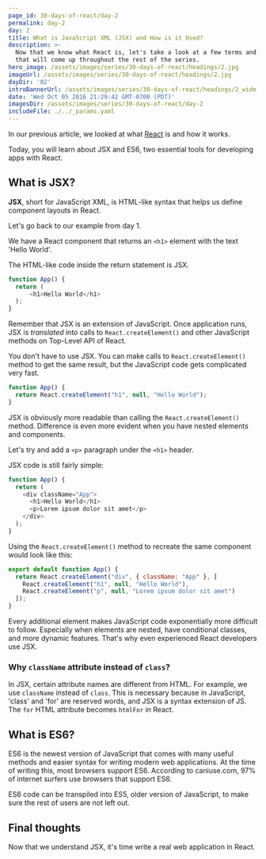 ```yaml
---
page_id: 30-days-of-react/day-2
permalink: day-2
day: 2
title: What is JavaScript XML (JSX) and How is it Used?
description: >-
  Now that we know what React is, let's take a look at a few terms and concepts
  that will come up throughout the rest of the series.
hero_image: /assets/images/series/30-days-of-react/headings/2.jpg
imageUrl: /assets/images/series/30-days-of-react/headings/2.jpg
dayDir: '02'
introBannerUrl: /assets/images/series/30-days-of-react/headings/2_wide.jpg
date: 'Wed Oct 05 2016 21:29:42 GMT-0700 (PDT)'
imagesDir: /assets/images/series/30-days-of-react/day-2
includeFile: ./../_params.yaml
---
```


In our previous article, we looked at what [React](https://facebook.github.io/react/) is and how it works.

Today, you will learn about JSX and ES6, two essential tools for developing apps with React.

## What is JSX? 

**JSX**, short for JavaScript XML, is HTML-like syntax that helps us define component layouts in React.

Let's go back to our example from day 1.

We have a React component that returns an `<h1>` element with the text 'Hello World'.

The HTML-like code inside the return statement is JSX. 

```javascript
function App() {
  return (
      <h1>Hello World</h1>
  );
}
```

Remember that JSX is an extension of JavaScript. Once application runs, JSX is _translated_ into calls to `React.createElement()` and other JavaScript methods on Top-Level API of React.

You don't have to use JSX. You can make calls to `React.createElement()` method to get the same result, but the JavaScript code gets complicated very fast. 

```javascript
function App() {
  return React.createElement("h1", null, "Hello World");
}
```

JSX is obviously more readable than calling the `React.createElement()` method. Difference is even more evident when you have nested elements and components.

Let's try and add a `<p>` paragraph under the `<h1>` header. 

JSX code is still fairly simple:

```javascript
function App() {
  return (
    <div className="App">
      <h1>Hello World</h1>
      <p>Lorem ipsum dolor sit amet</p>
    </div>
  );
}
```

Using the `React.createElement()` method to recreate the same component would look like this:

```javascript
export default function App() {
  return React.createElement("div", { className: "App" }, [
    React.createElement("h1", null, "Hello World"),
    React.createElement("p", null, "Lorem ipsum dolor sit amet")
  ]);
}
```

Every additional element makes JavaScript code exponentially more difficult to follow. Especially when elements are nested, have conditional classes, and more dynamic features. That's why even experienced React developers use JSX.

### Why `className` attribute instead of `class`? 

In JSX, certain attribute names are different from HTML. For example, we use `className` instead of `class`. This is necessary because in JavaScript, 'class' and 'for' are reserved words, and JSX is a syntax extension of JS. The `for` HTML attribute becomes `htmlFor` in React. 

## What is ES6? 

ES6 is the newest version of JavaScript that comes with many useful methods and easier syntax for writing modern web applications. At the time of writing this, most browsers support ES6. According to caniuse.com, 97% of internet surfers use browsers that support ES6.

ES6 code can be transpiled into ES5, older version of JavaScript, to make sure the rest of users are not left out. 

## Final thoughts

Now that we understand JSX, it's time write a real web application in React. 

